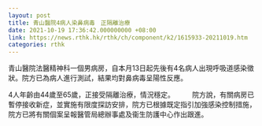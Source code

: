 ```yaml
---
layout: post
title: 青山醫院4病人染鼻病毒　正隔離治療
date: 2021-10-19 17:36:42.000000000 +08:00
link: https://news.rthk.hk/rthk/ch/component/k2/1615933-20211019.htm
categories: rthk
---
```


青山醫院法醫精神科一個男病房，自本月13日起先後有4名病人出現呼吸道感染徵狀。院方已為病人進行測試，結果均對鼻病毒呈陽性反應。

4人年齡由44歲至65歲，正接受隔離治療，情況穩定。
　　 
院方說，有關病房已暫停接收新症，並實施有限度探訪安排，院方已根據既定指引加強感染控制措施，院方已將有關個案呈報醫管局總辦事處及衞生防護中心作出跟進。
